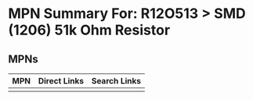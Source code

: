 



# MPN Summary For: R12O513 > SMD (1206) 51k Ohm Resistor

## MPNs
  

|MPN|Direct Links|Search Links|
| :--- | :--- | :--- |
||||
